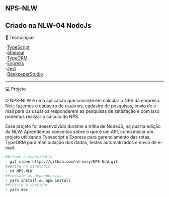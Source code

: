 ## NPS-NLW

Criado na NLW-04 NodeJs
---
🌟 Tecnologias

-[TypeScript](https://www.typescriptlang.org/)\
-[ethereal](https://ethereal.email/)\
-[TypeORM](https://typeorm.io/#/)\
-[Express](https://expressjs.com/)\
-[Jest](https://jestjs.io/)\
-[BeekeeperStudio](https://www.beekeeperstudio.io/)

---
💻 Projeto

O NPS-NLW é uma aplicação que consiste em calcular o NPS da empresa. Nele fazemos o cadastro de usuários, cadastro de pesquisas, envio de e-mail para os usuários responderem as pesquisas de satisfação e com isso podemos realizar o cálculo do NPS.

Esse projeto foi desenvolvido durante a trilha de NodeJS, na quarta edição da NLW. Aprendemos conceitos sobre o que é um API, como iniciar um projeto utilizando Typescript e Express para gerenciamento das rotas, TypeORM para manipulação dos dados, testes automatizados e envio de e-mail.


```bash
##clone o repositório
- git clone https://github.com/rd-easy/NPS-NLW.git
##entre no diretório
- cd NPS-NLW
##instale as dependências
- yarn install ou npm install
##inicie o servidor
- yarn dev
```
